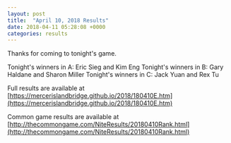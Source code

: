 ```yaml
---
layout: post
title:  "April 10, 2018 Results"
date: 2018-04-11 05:28:08 +0000
categories: results
---
```

Thanks for coming to tonight's game.

Tonight's winners in A: Eric Sieg and Kim Eng
Tonight's winners in B: Gary Haldane and Sharon Miller
Tonight's winners in C: Jack Yuan and Rex Tu

Full results are available at [https://mercerislandbridge.github.io/2018/180410E.htm](https://mercerislandbridge.github.io/2018/180410E.htm)

Common game results are available at [http://thecommongame.com/NiteResults/20180410Rank.html](http://thecommongame.com/NiteResults/20180410Rank.html)
